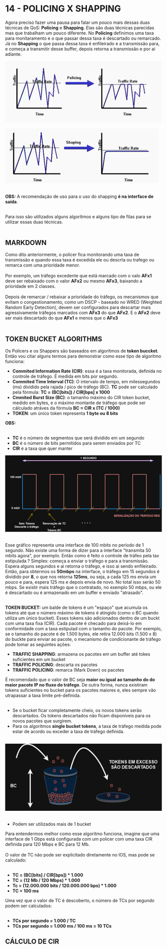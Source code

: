 # 14 - POLICING X SHAPPING

Agora preciso fazer uma pausa para falar um pouco mais dessas duas técnicas de QoS: **Policing** e **Shapping**. Elas são duas técnicas parecidas mas que trabalham um pouco diferente. No **Policing** definimos uma taxa para monitaramento e o que passar dessa taxa é descartado ou remarcado. Já no **Shapping** o que passa dessa taxa é enfileirado e a transmissão para, e começa a transmitir desse buffer, depois retorna a transmissão e por ai adiante. 

![POLICING](Imagens/policing.png) <br></br>
![SHAPPING](Imagens/shapping.png) <br></br>

**OBS:** A recomendação de uso para o uso do shapping **é na interface de saída**. <br></br>

Para isso são utilizados alguns algorítmos e alguns tipo de filas para se utilizar essas duas técnicas. <br></br>

## MARKDOWN

Como dito anteriormente, o policer fica monitorando uma taxa de transmissão e quando essa taxa é excedida ele ou descrta ou trafego ou remarca com uma prioridade menor.<br></br>
Por exemplo, um tráfego excedente que está marcado com o valo **AFx1** deve ser rebaixado com o valor **AFx2** ou mesmo **AFx3**, baixando a prioridade em 2 classes. <br></br>
Depois de remarcar / rebaixar a prioridade do tráfego, os mecanismos que evitam o congestionamento, como um DSCP - baseado no WRED (Weighted Random Early Detection), devem ser configurados para descartar mais agressivamente tráfegos marcados com **AFx3** do que **AFx2**. E o **AFx2** deve ser mais descartado do que **AFx1** e menos que o **AFx3** <br></br>

## TOKEN BUCKET ALGORITHMS

Os Policers e os Shappers são baseados em algorítmos de **token buccket**. Então vou citar alguns termos para demonstrar como esse tipo de algorítmo funciona: 
- **Commited Information Rate (CIR)**: essa é a taxa monitorada, definida no controle de tráfego. É medida em bits por segundo.
- **Commited Time Interval (TC)**: O intervalo de tempo, em milessegundos (ms) dividido pela rajada / pico de tráfego (BC). **TC** pode ser calculado pela fórmula: **TC = (BC[bits]) / CIR[bps] x 1000**
- **Cmmited Burst Size (BC)**: o tamanho máximo do CIR token bucket, medido em bytes, e o máximo montante de tráfego que pode ser cálculado atráves da fórmula **BC = CIR x (TC / 1000)**
- **TOKEN**: um único token representa **1 byte ou 8 bits**

**OBS:** <br></br>
- **TC** é o número de segmentos que será dividido em um segundo
- **BC** é o número de bits permitidos para serem enviados por TC
- **CIR** é a taxa que quer manter

![INTERFACE](Imagens/int_100_mbps.drawio.png) <br></br>

Esse gráfico representa uma interface de 100 mbits no período de 1 segundo. Não existe uma forma de dizer para a interface "transmita 50 mbits agora", por exemplo. Então como é feito o controle de tráfeo pela tax estipulada ? Simples: começa a enviar o tráfego e para a transmissão. Espera alguns segundos e ai retorna o tráfego, e isso ai sendo enfileirado. Então, para obtermos os **50mbps** na interface, o tráfego em 15 segundos é dividido por **8**, o que nos retorna **125ms**, ou seja, a cada 125 ms envia um pouco e para, espera 125 ms e depois envia de novo. No total isso serão 50 mbps. Se existir mais tráfego que o contratado, no exemplo 50 mbps, ou ele é descartado ou é armazenado em um buffer e enviado "atrasado". <br></br>

**TOKEN BUCKET:** um balde de tokens é um "espaço" que acumula os tokens até que o número máximo de tokens é atingido (como o BC quando utiliza um único bucket). Esses tokens são adicionados dentro de um buckt com uma taxa fixa (CIR). Cada pacote é checado para deixá-lo em conformidade com a taxa estipulad com o tamanho do pacote. Por exemplo, se o tamanho do pacote é de 1.500 bytes, ele retira 12.000 bits (1.500 x 8) do buckte para enviar ao pacote, o mecanismo de condicionante de tráfego pode tomar as seguintes ações:
- **TRAFFIC SHAPPING**: armazena os pacotes em um buffer até tokes suficientes em um bucket
- **TRAFFIC POLICING**: descarta os pacotes
- **TRAFFIC POLICING**: remarca (Mark Down) os pacotes

É recomendado que o valor de BC seja **maior ou igual ao tamanho do do maior pacote IP no fluxo do tráfego**. De outra forma, nunca existiram tokens suficientes no bucket para os pacotes maiores e, eles sempre vão utrapassar a taxa limite pré-definida. <br></br>
- Se o bucket ficar completamente cheio, os novos tokens serão descartados. Os tokens descartados não ficam disponíveis para os novos pacotes que surgirem.
- Para os algorítmos **single bucket tokens**, a taxa de tráfego medida pode estar de acordo ou exceder a taxa de tráfego definida. <br></br>

![TOKENS](Imagens/token.png) <br></br>

- Podem ser utilizados mais de 1 bucket

Para entendermos melhor como esse algorítmo funciona, imagine que uma interface de 1 Gbps está configurada com um policer com uma taxa CIR definida para 120 Mbps e BC para 12 Mb. <br><br>
O valor de TC não pode ser explicitado diretamente no IOS, mas pode se calculado: <br></br>
- **TC = (BC[bits] / CIR[bps]) * 1.000**
- **TC = (12 Mb / 120 Mbps) * 1.000**
- **Tc = (12.000.000 bits / 120.000.000 bps) * 1.000**
- **TC = 100 ms**

Uma vez que o valor de TC é descoberto, o número de TCs por segundo podem ser calculados: <br></br>

- **TCs por segundo = 1.000 / TC**
- **TCs por segundo = 1.000 ms / 100 ms = 10 TCs**

## CÁLCULO DE CIR

